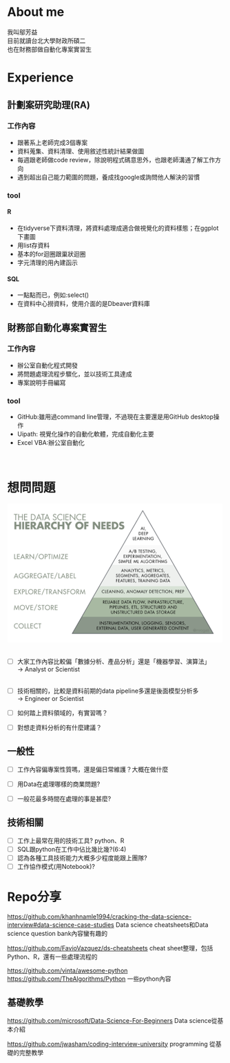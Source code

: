 # About me
我叫鄔芳益<br>
目前就讀台北大學財政所碩二<br>
也在財務部做自動化專案實習生
# Experience
## 計劃案研究助理(RA)
### 工作內容
- 跟著系上老師完成3個專案
- 資料蒐集、資料清理、使用敘述性統計結果做圖
- 每週跟老師做code review，除說明程式碼意思外，也跟老師溝通了解工作方向
- 遇到超出自己能力範圍的問題，養成找google或詢問他人解決的習慣

### tool
#### R
- 在tidyverse下資料清理，將資料處理成適合做視覺化的資料樣態；在ggplot下畫圖
- 用list存資料
- 基本的for迴圈跟巢狀迴圈
- 字元清理的用內建函示

#### SQL
- 一點點而已，例如:select()
- 在資料中心撈資料，使用介面的是Dbeaver資料庫

## 財務部自動化專案實習生
### 工作內容
- 辦公室自動化程式開發
- 將問題處理流程步驟化，並以技術工具達成
- 專案說明手冊編寫
### tool
- GitHub:雖用過command line管理，不過現在主要還是用GitHub desktop操作
- Uipath: 視覺化操作的自動化軟體，完成自動化主要
- Excel VBA:辦公室自動化
<br><br><br>


# 想問問題
<img src="./picture/DS需求三角形.png" width="500" ><br><br>
- [ ] 大家工作內容比較偏「數據分析、產品分析」還是「機器學習、演算法」<br>
&rarr; Analyst or Scientist<br><br>
- [ ] 技術相關的，比較是資料前期的data pipeline多還是後面模型分析多<br>
&rarr; Engineer or Scientist

- [ ] 如何踏上資料領域的，有實習嗎？

- [ ] 對想走資料分析的有什麼建議？

## 一般性
- [ ] 工作內容偏專案性質嗎，還是偏日常維護？大概在做什麼
- [ ] 用Data在處理哪樣的商業問題?<br>
- [ ] 一般花最多時間在處理的事是甚麼?


## 技術相關
- [ ] 工作上最常在用的技術工具? python、R<br>
- [ ] SQL跟python在工作中佔比幾比幾?(6:4)
- [ ] 認為各種工具技術能力大概多少程度能跟上團隊?
- [ ] 工作協作模式(用Notebook)?

# Repo分享

https://github.com/khanhnamle1994/cracking-the-data-science-interview#data-science-case-studies
Data science cheatsheets和Data science question bank內容蠻有趣的

https://github.com/FavioVazquez/ds-cheatsheets
cheat sheet整理，包括Python、R，還有一些處理流程的

https://github.com/vinta/awesome-python
https://github.com/TheAlgorithms/Python
一些python內容

## 基礎教學

https://github.com/microsoft/Data-Science-For-Beginners
Data science從基本介紹

https://github.com/jwasham/coding-interview-university
programming 從基礎的完整教學

